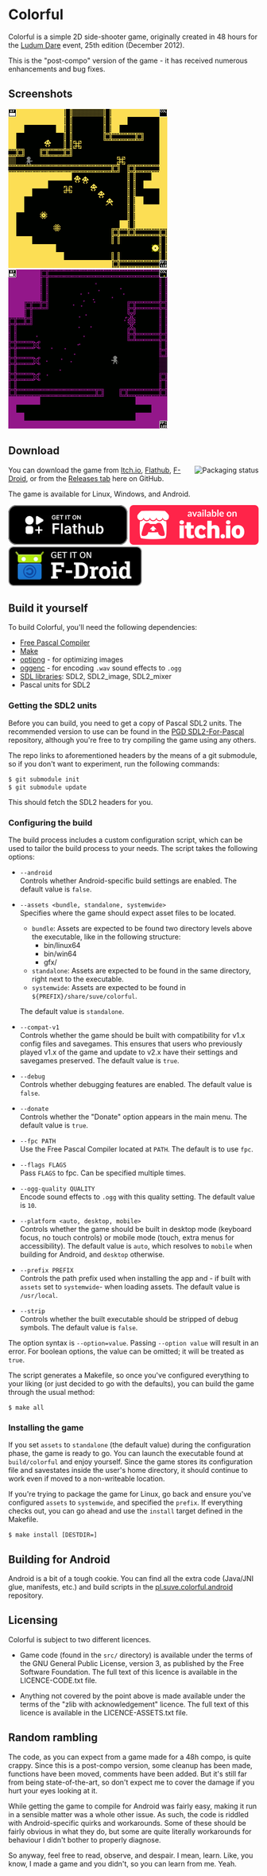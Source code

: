 # Colorful

Colorful is a simple 2D side-shooter game, originally created in 48 hours
for the [Ludum Dare](https://ldjam.com) event, 25th edition (December 2012).

This is the "post-compo" version of the game - it has received numerous
enhancements and bug fixes.


## Screenshots

<img src="https://github.com/suve/LD25/raw/trunk/.github/screenshot0.png" height="320" width="320" alt="First">    <img src="https://github.com/suve/LD25/raw/trunk/.github/screenshot1.png" height="320" width="320" alt="Second">


## Download

<a href="https://repology.org/project/colorful/versions">
	<img src="https://repology.org/badge/vertical-allrepos/colorful.svg?exclude_unsupported=1" alt="Packaging status" align="right">
</a>

You can download the game from
[Itch.io](https://suve.itch.io/colorful),
[Flathub](https://flathub.org/apps/pl.suve.colorful),
[F-Droid](https://f-droid.org/en/packages/pl.suve.colorful.android/),
or from the [Releases tab](https://github.com/suve/LD25/releases/latest) here on GitHub.

The game is available for Linux, Windows, and Android.

<a href="https://flathub.org/apps/pl.suve.colorful"><img src="https://github.com/suve/LD25/raw/trunk/.github/flathub.png" alt="Get it from Flathub"></a>
<a href="https://suve.itch.io/colorful"><img src="https://github.com/suve/LD25/raw/trunk/.github/itch.png" alt="Get it on Itch.io"></a>
<a href="https://f-droid.org/packages/pl.suve.colorful.android/"><img src="https://github.com/suve/LD25/raw/trunk/.github/fdroid.png" alt="Get it on F-Droid"></a>

## Build it yourself

To build Colorful, you'll need the following dependencies:

- [Free Pascal Compiler](https://freepascal.org)
- [Make](https://www.gnu.org/software/make/)
- [optipng](https://optipng.sourceforge.net/) - for optimizing images
- [oggenc](https://github.com/xiph/vorbis-tools) - for encoding `.wav` sound effects to `.ogg`
- [SDL libraries](https://libsdl.org): SDL2, SDL2\_image, SDL2\_mixer
- Pascal units for SDL2


### Getting the SDL2 units

Before you can build, you need to get a copy of Pascal SDL2 units.
The recommended version to use can be found in the
[PGD SDL2-For-Pascal](https://github.com/PascalGameDevelopment/SDL2-for-Pascal)
repository, although you're free to try compiling the game using any others.

The repo links to aforementioned headers by the means of a git submodule,
so if you don't want to experiment, run the following commands:

    $ git submodule init
    $ git submodule update

This should fetch the SDL2 headers for you.


### Configuring the build

The build process includes a custom configuration script,
which can be used to tailor the build process to your needs.
The script takes the following options:

- `--android`    
  Controls whether Android-specific build settings are enabled.
  The default value is `false`.

- `--assets <bundle, standalone, systemwide>`    
  Specifies where the game should expect asset files to be located.
  * `bundle`: Assets are expected to be found two directory levels
    above the executable, like in the following structure:
    - bin/linux64
    - bin/win64
    - gfx/
  * `standalone`: Assets are expected to be found in the same directory,
    right next to the executable.
  * `systemwide`: Assets are expected to be found
  in `${PREFIX}/share/suve/colorful`.

  The default value is `standalone`.

- `--compat-v1`    
  Controls whether the game should be built with compatibility for v1.x config
  files and savegames. This ensures that users who previously played v1.x
  of the game and update to v2.x have their settings and savegames preserved.
  The default value is `true`.

- `--debug`    
  Controls whether debugging features are enabled.
  The default value is `false`.

- `--donate`    
  Controls whether the "Donate" option appears in the main menu.
  The default value is `true`.

- `--fpc PATH`    
  Use the Free Pascal Compiler located at `PATH`.
  The default is to use `fpc`.

- `--flags FLAGS`    
  Pass `FLAGS` to fpc. Can be specified multiple times.

- `--ogg-quality QUALITY`    
  Encode sound effects to `.ogg` with this quality setting.
  The default value is `10`.

- `--platform <auto, desktop, mobile>`    
  Controls whether the game should be built in desktop mode (keyboard focus,
  no touch controls) or mobile mode (touch, extra menus for accessibility).
  The default value is `auto`, which resolves to `mobile` when building
  for Android, and `desktop` otherwise.

- `--prefix PREFIX`    
  Controls the path prefix used when installing the app and - if built with
  `assets` set to `systemwide`- when loading assets.
  The default value is `/usr/local`.

- `--strip`    
  Controls whether the built executable should be stripped of debug symbols.
  The default value is `false`.

The option syntax is `--option=value`.
Passing `--option value` will result in an error.
For boolean options, the value can be omitted; it will be treated as `true`.

The script generates a Makefile, so once you've configured everything
to your liking (or just decided to go with the defaults), you can build
the game through the usual method:

    $ make all


### Installing the game

If you set `assets` to `standalone` (the default value) during the
configuration phase, the game is ready to go. You can launch the executable
found at `build/colorful` and enjoy yourself. Since the game stores
its configuration file and savestates inside the user's home directory,
it should continue to work even if moved to a non-writeable location.

If you're trying to package the game for Linux, go back and ensure you've
configured `assets` to `systemwide`, and specified the `prefix`.
If everything checks out, you can go ahead and use the `install` target
defined in the Makefile.

    $ make install [DESTDIR=]


## Building for Android

Android is a bit of a tough cookie.
You can find all the extra code (Java/JNI glue, manifests, etc.)
and build scripts in the
[pl.suve.colorful.android](https://github.com/suve/pl.suve.colorful.android)
repository.


## Licensing

Colorful is subject to two different licences.

- Game code (found in the `src/` directory) is available under the terms of the
GNU General Public License, version 3, as published by the Free Software Foundation.
The full text of this licence is available in the LICENCE-CODE.txt file.

- Anything not covered by the point above is made available under the terms
of the "zlib with acknowledgement" licence. The full text of this licence
is available in the LICENCE-ASSETS.txt file.


## Random rambling

The code, as you can expect from a game made for a 48h compo, is quite crappy.
Since this is a post-compo version, some cleanup has been made,
functions have been moved, comments have been added.
But it's still far from being state-of-the-art, so don't
expect me to cover the damage if you hurt your eyes looking at it.

While getting the game to compile for Android was fairly easy, making it run
in a sensible matter was a whole other issue. As such, the code is riddled
with Android-specific quirks and workarounds. Some of these should be fairly
obvious in what they do, but some are quite literally workarounds for
behaviour I didn't bother to properly diagnose.

So anyway, feel free to read, observe, and despair. I mean, learn.
Like, you know, I made a game and you didn't, so you can learn from me.
Yeah.
